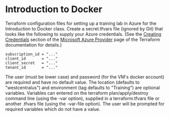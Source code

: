 # Introduction to Docker
Terraform configuration files for setting up a training lab in Azure for the Introduction to Docker class.
Create a secret.tfvars file (ignored by Git) that looks like the following to supply your Azure credentials. (See the [Creating Credentials](https://www.terraform.io/docs/providers/azurerm/index.html#creating-credentials) section of the [Microsoft Azure Provider](https://www.terraform.io/docs/providers/azurerm/index.html) page of the Terraform documentation for details.)

```
subscription_id = "..."
client_id       = "..."
client_secret   = "..."
tenant_id       = "..."
```

The user (must be lower case) and password (for the VM's docker account) are required and have no default value. The location (defaults to "westcentralus") and environment (tag defaults to "Training") are optional variables. Variables can entered on the terraform plan/apply/destroy command line (using the -var option), supplied in a terraform.tfvars file or another .tfvars file (using the -var-file option). The user will be prompted for required variables which do not have a value.
